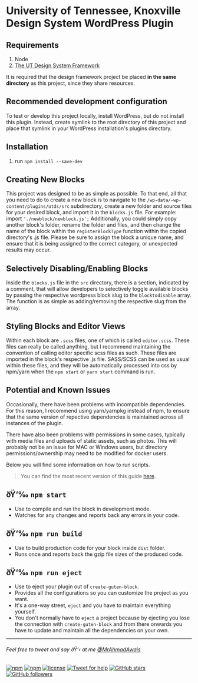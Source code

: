# University of Tennessee, Knoxville Design System WordPress Plugin

## Requirements

1. Node
2. [The UT Design System Framework](https://github.utk.edu/ocm/utkds-framework)

It is required that the design framework project be placed **in the same directory** as this project, since they share resources.

## Recommended development configuration

To test or develop this project locally, install WordPress, but do not install this plugin. Instead, create symlink to the root directory of this project and place that symlink in your WordPress installation's plugins directory.

## Installation

1. run `npm install --save-dev`

## Creating New Blocks

This project was designed to be as simple as possible. To that end, all that you need to do to create a new block is to navigate to the ```/wp-data/-wp-content/plugins/utds/src``` subdirectory, create a new folder and source files for your desired block, and import it in the ```blocks.js``` file. For example: import ```'./newblock/newblock.js';``` Additionally, you could simply copy another block's folder, rename the folder and files, and then change the name of the block within the ```registerBlockType``` function within the copied directory's .js file. Please be sure to assign the block a unique name, and ensure that it is being assigned to the correct category, or unexpected results may occur.

## Selectively Disabling/Enabling Blocks

Inside the ```blocks.js``` file in the ```src``` directory, there is a section, indicated by a comment, that will allow developers to selectively toggle available blocks by passing the respective wordpress block slug to the ```blocktodisable``` array. The function is as simple as adding/removing the respective slug from the array.

## Styling Blocks and Editor Views

Within each block are ```.scss``` files, one of which is called ```editor.scss```. These files can really be called anything, but I recommend maintaining the convention of calling editor specific scss files as such. These files are imported in the block's respective .js file. SASS/SCSS can be used as usual within these files, and they will be automatically processed into css by npm/yarn when the ```npm start``` or ```yarn start``` command is run.

## Potential and Known Issues

Occasionally, there have been problems with incompatible dependencies. For this reason, I recommend using yarn/yarnpkg instead of npm, to ensure that the same version of repective dependencies is maintained across all instances of the plugin.

There have also been problems with permissions in some cases, typically with media files and uploads of static assets, such as photos. This will probably not be an issue for MAC or Windows users, but directory permissions/ownership may need to be modified for docker users.

Below you will find some information on how to run scripts.

>You can find the most recent version of this guide [here](https://github.com/ahmadawais/create-guten-block).

## ðŸ‘‰  `npm start`
- Use to compile and run the block in development mode.
- Watches for any changes and reports back any errors in your code.

## ðŸ‘‰  `npm run build`
- Use to build production code for your block inside `dist` folder.
- Runs once and reports back the gzip file sizes of the produced code.

## ðŸ‘‰  `npm run eject`
- Use to eject your plugin out of `create-guten-block`.
- Provides all the configurations so you can customize the project as you want.
- It's a one-way street, `eject` and you have to maintain everything yourself.
- You don't normally have to `eject` a project because by ejecting you lose the connection with `create-guten-block` and from there onwards you have to update and maintain all the dependencies on your own.

---

###### Feel free to tweet and say ðŸ‘‹ at me [@MrAhmadAwais](https://twitter.com/mrahmadawais/)

[![npm](https://img.shields.io/npm/v/create-guten-block.svg?style=flat-square)](https://www.npmjs.com/package/create-guten-block) [![npm](https://img.shields.io/npm/dt/create-guten-block.svg?style=flat-square&label=downloads)](https://www.npmjs.com/package/create-guten-block)  [![license](https://img.shields.io/github/license/mashape/apistatus.svg?style=flat-square)](https://github.com/ahmadawais/create-guten-block) [![Tweet for help](https://img.shields.io/twitter/follow/mrahmadawais.svg?style=social&label=Tweet%20@MrAhmadAwais)](https://twitter.com/mrahmadawais/) [![GitHub stars](https://img.shields.io/github/stars/ahmadawais/create-guten-block.svg?style=social&label=Stars)](https://github.com/ahmadawais/create-guten-block/stargazers) [![GitHub followers](https://img.shields.io/github/followers/ahmadawais.svg?style=social&label=Follow)](https://github.com/ahmadawais?tab=followers)